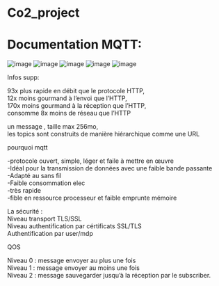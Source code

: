 # Co2_project
# Documentation MQTT:
![image](https://user-images.githubusercontent.com/123626866/224250373-0b556366-cf5e-4581-a010-9f859c024f25.png)
![image](https://user-images.githubusercontent.com/123626866/224250453-cc08b8ad-59e0-4b52-9fda-fde3dd63391c.png)
![image](https://user-images.githubusercontent.com/123626866/224250519-48e9ea12-f584-46db-92aa-f6e1a4db33db.png)
![image](https://user-images.githubusercontent.com/123626866/224250570-9b14d6fc-6512-4a16-bfe2-3a9374eb7be4.png)
![image](https://user-images.githubusercontent.com/123626866/224250600-c5e4f9b4-e828-49b7-bbdb-4b9f0522d8bb.png)



Infos supp: 

93x plus rapide en débit que le protocole HTTP,  
12x moins gourmand à l’envoi que l’HTTP,  
170x moins gourmand à la réception que l’HTTP,  
consomme 8x moins de réseau que l’HTTP  



un message , taille max 256mo,  
les topics sont construits de manière hiérarchique comme une URL

pourquoi mqtt  

-protocole ouvert, simple, léger et faile à mettre en œuvre  
-Idéal pour la transmission de données avec une faible bande passante  
-Adapté au sans fil  
-Faible consommation elec  
-très rapide  
-fible en ressource processeur et faible emprunte mémoire  


  
La sécurité :  
Niveau transport TLS/SSL  
Niveau authentification par cértificats SSL/TLS  
Authentification par user/mdp  


QOS  

Niveau 0 : message envoyer au plus une fois  
Niveau 1 : message envoyer au moins une fois  
Niveau 2 : message sauvegarder jusqu’à la réception par le subscriber.  
